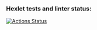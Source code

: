 ### Hexlet tests and linter status:
[![Actions Status](https://github.com/error4071/java-project-78/workflows/hexlet-check/badge.svg)](https://github.com/error4071/java-project-78/actions)